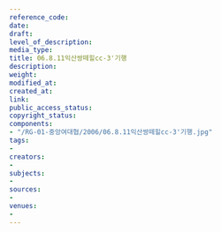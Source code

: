 ```yaml
---
reference_code: 
date: 
draft: 
level_of_description: 
media_type: 
title: 06.8.11익산쌍떼힐cc-3'기행
description: 
weight: 
modified_at: 
created_at: 
link: 
public_access_status: 
copyright_status: 
components:
- "/RG-01-중앙여대협/2006/06.8.11익산쌍떼힐cc-3'기행.jpg"
tags:
- 
creators:
- 
subjects:
- 
sources:
- 
venues:
- 
---
```

